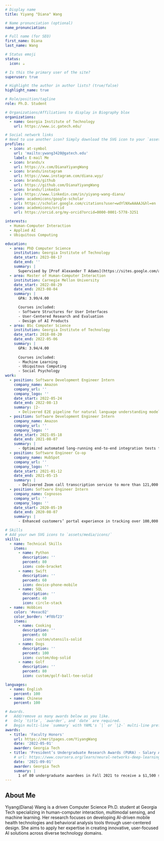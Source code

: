 ```yaml
---
# Display name
title: Yiyang "Diana" Wang

# Name pronunciation (optional)
name_pronunciation: 

# Full name (for SEO)
first_name: Diana
last_name: Wang

# Status emoji
status:
  icon: ☕️

# Is this the primary user of the site?
superuser: true

# Highlight the author in author lists? (true/false)
highlight_name: true

# Role/position/tagline
role: Ph.D. Student

# Organizations/Affiliations to display in Biography blox
organizations:
  - name: Georgia Institute of Technology
    url: https://www.ic.gatech.edu/

# Social network links
# Need to use another icon? Simply download the SVG icon to your `assets/media/icons/` folder.
profiles:
  - icon: at-symbol
    url: 'mailto:ywang3420@gatech.edu'
    label: E-mail Me
  - icon: brands/x
    url: https://x.com/DianaYiyangWang
  - icon: brands/instagram
    url: https://www.instagram.com/diana.wyy/
  - icon: brands/github
    url: https://github.com/DianaYiyangWang
  - icon: brands/linkedin
    url: https://www.linkedin.com/in/yiyang-wang-diana/
  - icon: academicons/google-scholar
    url: https://scholar.google.com/citations?user=wdYlNXwAAAAJ&hl=en
  - icon: academicons/orcid
    url: https://orcid.org/my-orcid?orcid=0000-0001-5778-3251

interests:
  - Human-Computer Interaction
  - Applied AI
  - Ubiquitous Computing

education:
  - area: PhD Computer Science
    institution: Georgia Institute of Technology
    date_start: 2023-08-17
    date_end: ''
    summary: |
      Supervised by [Prof Alexander T Adams](https://sites.google.com/a/cornell.edu/alexander-t-adams/home) and [Prof Josiah Hester](https://josiahhester.com/cv/). 
  - area: Master of Human-Computer Interaction
    institution: Carnegie Mellon University
    date_start: 2022-08-29
    date_end: 2023-08-04
    summary: |
      GPA: 3.99/4.00

      Courses included:
      - Software Structures for User Interfaces
      - User-Centered Research and Evaluation
      - Design of AI Products
  - area: BSc Computer Science
    institution: Georgia Institute of Technology
    date_start: 2018-08-20
    date_end: 2022-05-06
    summary: |
      GPA: 3.94/4.00
      
      Courses included:
      - Machine Learning
      - Ubiquitous Computing
      - Social Psychology
work:
  - position: Software Development Engineer Intern
    company_name: Amazon
    company_url: ''
    company_logo: ''
    date_start: 2022-05-24
    date_end: 2022-08-13
    summary: |2-
      - Delivered E2E pipeline for natural language understanding models’ test set release on AWS account that reduced manual effort and total testing time by 50%
  - position: Software Development Engineer Intern
    company_name: Amazon
    company_url: ''
    company_logo: ''
    date_start: 2021-05-18
    date_end: 2021-08-07
    summary: |
      - Optimized automated long-running end-to-end integration tests for internal model release pipeline to a single command on cloud terminal and shortened manual testing time by 8 hours
  - position: Software Engineer Co-op
    company_name: HubSpot
    company_url: ''
    company_logo: ''
    date_start: 2021-01-12
    date_end: 2021-05-15
    summary: |
      - Delivered Zoom call transcription service to more than 121,000 customers across more than 120 countries and improved conference archive and content accessibility
  - position: Software Engineer Intern
    company_name: Cognosos
    company_url: ''
    company_logo: ''
    date_start: 2020-05-19
    date_end: 2020-08-07
    summary: |
      - Enhanced customers’ portal experience in tracking over 100,000 assets across multiple industries at a start-up

# Skills
# Add your own SVG icons to `assets/media/icons/`
skills:
  - name: Technical Skills
    items:
      - name: Python
        description: ''
        percent: 80
        icon: code-bracket
      - name: Swift
        description: ''
        percent: 60
        icon: device-phone-mobile
      - name: SQL
        description: ''
        percent: 40
        icon: circle-stack
  - name: Hobbies
    color: '#eeac02'
    color_border: '#f0bf23'
    items:
      - name: Cooking
        description: ''
        percent: 60
        icon: custom/utensils-solid
      - name: Dogs
        description: ''
        percent: 100
        icon: custom/dog-solid
      - name: Golf
        description: ''
        percent: 80
        icon: custom/golf-ball-tee-solid

languages:
  - name: English
    percent: 100
  - name: Chinese
    percent: 100

# Awards.
#   Add/remove as many awards below as you like.
#   Only `title`, `awarder`, and `date` are required.
#   Begin multi-line `summary` with YAML's `|` or `|2-` multi-line prefix and indent 2 spaces below.
awards:
  - title: 'Faculty Honors'
    url: https://meritpages.com/YiyangWang
    date: '2022-05-01'
    awarder: Georgia Tech
  - title: 'President’s Undergraduate Research Awards (PURA) - Salary Awards'
    # url: https://www.coursera.org/learn/neural-networks-deep-learning
    date: '2021-09-01'
    awarder: Georgia Tech
    summary: |
      1 of 80 undergraduate awardees in Fall 2021 to receive a $1,500 stipend from Georgia Tech for conducting research.
---
```


## About Me

Yiyang(Diana) Wang is a driven Computer Science Ph.D. student at Georgia Tech specializing in human-computer interaction, multimodal sensing, and machine learning. Her research focuses on developing AI-driven mobile health technologies and behavioral analysis tools through user-centered design. She aims to apply her expertise in creating innovative, user-focused AI solutions across diverse technology domains.